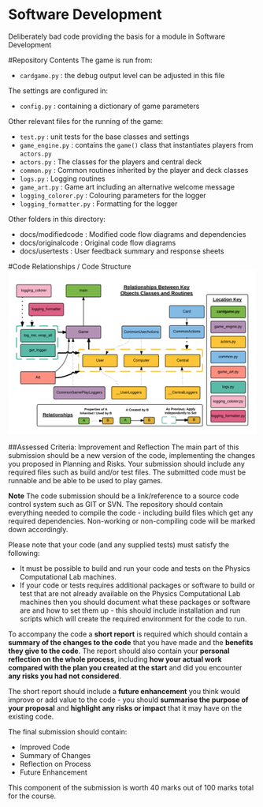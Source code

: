 # Software Development
Deliberately bad code providing the basis for a module in Software Development

#Repository Contents
The game is run from:

- `cardgame.py` : the debug output level can be adjusted in this file

The settings are configured in:

- `config.py` : containing a dictionary of game parameters

Other relevant files for the running of the game:

- `test.py` : unit tests for the base classes and settings
- `game_engine.py` : contains the `game()` class that instantiates players from `actors.py`
- `actors.py` : The classes for the players and central deck
- `common.py` : Common routines inherited by the player and deck classes
- `logs.py` : Logging routines
- `game_art.py` : Game art including an alternative welcome message
- `logging_colorer.py` : Colouring parameters for the logger
- `logging_formatter.py` : Formatting for the logger

Other folders in this directory:

- docs/modifiedcode : Modified code flow diagrams and dependencies
- docs/originalcode : Original code flow diagrams
- docs/usertests : User feedback summary and response sheets


#Code Relationships / Code Structure
!["File Relationships"](https://github.com/flipdazed/SoftwareDevelopment/blob/master/docs/modifiedcode/relationships.png "File Relationships")

##Assessed Criteria: Improvement and Reflection
The main part of this submission should be a new version of the code, implementing the changes you proposed in Planning and Risks. Your submission should include any required files such as build and/or test files. The submitted code must be runnable and be able to be used to play games. 

**Note** The code submission should be a link/reference to a source code control system such as GIT or SVN. 
The repository should contain everything needed to compile the code - including build files which get any required dependencies. Non-working or non-compiling code will be marked down accordingly.

Please note that your code (and any supplied tests) must satisfy the following:

 - It must be possible to build and run your code and tests on the Physics Computational Lab machines.
 - If your code or tests requires additional packages or software to build or test that are not already available on the Physics Computational Lab machines then you should document what these packages or software are and how to set them up - this should include installation and run scripts which will create the required environment for the code to run.

To accompany the code a **short report** is required which should contain a **summary of the changes to the code** that you have made and the **benefits they give to the code**. The report should also contain your **personal reflection on the whole process**, including **how your actual work compared with the plan you created at the start** and did you encounter **any risks you had not considered**.

The short report should include a **future enhancement** you think would improve or add value to the code - you should **summarise the purpose of your proposal** and **highlight any risks or impact** that it may have on the existing code.

The final submission should contain:

 - Improved Code
 - Summary of Changes
 - Reflection on Process
 - Future Enhancement

This component of the submission is worth 40 marks out of 100 marks total for the course.
